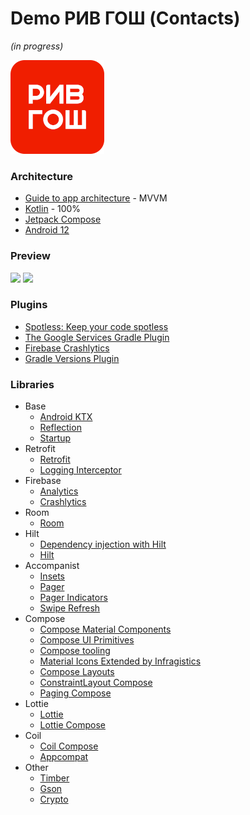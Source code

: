Demo РИВ ГОШ (Contacts)
===================
_(in progress)_

![picture](data/preview.png)

### Architecture

* [Guide to app architecture](https://developer.android.com/jetpack/guide) - MVVM
* [Kotlin](https://kotlinlang.org/) - 100%
* [Jetpack Compose](https://developer.android.com/jetpack/compose)
* [Android 12](https://developer.android.com/about/versions/12?authuser=1)

### Preview
<p>
<img src="data/vokoscreen-2021-08-20_16-31-54.gif" width="40%"/>
<img src="data/vokoscreen-2021-08-20_16-33-09.gif" width="40%"/>
</p>

### Plugins
* [Spotless: Keep your code spotless](https://github.com/diffplug/spotless)
* [The Google Services Gradle Plugin](https://developers.google.com/android/guides/google-services-plugin)
* [Firebase Crashlytics](https://firebase.google.com/products/crashlytics)
* [Gradle Versions Plugin](https://github.com/ben-manes/gradle-versions-plugin)

### Libraries

* Base
    * [Android KTX](https://developer.android.com/kotlin/ktx)
    * [Reflection](https://kotlinlang.org/docs/reflection.html)
    * [Startup](https://developer.android.com/jetpack/androidx/releases/startup)
* Retrofit
    * [Retrofit](https://square.github.io/retrofit/)
    * [Logging Interceptor](https://github.com/square/okhttp/tree/master/okhttp-logging-interceptor)
* Firebase
    * [Analytics](https://firebase.google.com/docs/analytics)
    * [Сrashlytics](https://firebase.google.com/docs/crashlytics)
* Room
    * [Room](https://developer.android.com/training/data-storage/room)
* Hilt
    * [Dependency injection with Hilt](https://developer.android.com/training/dependency-injection/hilt-android)
    * [Hilt](https://dagger.dev/hilt/#:~:text=Hilt%20provides%20a%20standard%20way,and%20code%20sharing%20between%20apps.)
* Accompanist
    * [Insets](https://google.github.io/accompanist/insets/)
    * [Pager](https://google.github.io/accompanist/pager/)
    * [Pager Indicators](https://google.github.io/accompanist/pager/#indicators)
    * [Swipe Refresh](https://google.github.io/accompanist/swiperefresh/)
* Compose
    * [Compose Material Components](https://mvnrepository.com/artifact/androidx.compose.material/material)
    * [Compose UI Primitives](https://developer.android.com/jetpack/androidx/releases/compose-ui)
    * [Compose tooling](https://developer.android.com/jetpack/compose/tooling)
    * [Material Icons Extended by Infragistics](https://github.com/IgniteUI/material-icons-extended)
    * [Compose Layouts](https://mvnrepository.com/artifact/androidx.compose.foundation/foundation-layout)
    * [ConstraintLayout Compose](https://developer.android.com/jetpack/androidx/releases/constraintlayout)
    * [Paging Compose](https://developer.android.com/jetpack/androidx/releases/paging)
* Lottie
    * [Lottie](https://airbnb.design/lottie/)
    * [Lottie Compose](https://github.com/airbnb/lottie/blob/master/android-compose.md)
* Coil
    * [Coil Compose](https://coil-kt.github.io/coil/compose/)
    * [Appcompat](https://developer.android.com/jetpack/androidx/releases/appcompat)
* Other
    * [Timber](https://github.com/JakeWharton/timber)
    * [Gson](https://github.com/google/gson)
    * [Crypto](https://developer.android.com/jetpack/androidx/releases/security)